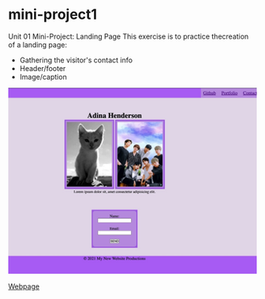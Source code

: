 # mini-project1
Unit 01 Mini-Project: Landing Page
This exercise is to practice thecreation of a landing page:

- Gathering the visitor's contact info
- Header/footer
- Image/caption

![Webpage URL:](./images/demo-page.jpeg)

[Webpage](https://adina-hc.github.io/mini-project-w1/)
